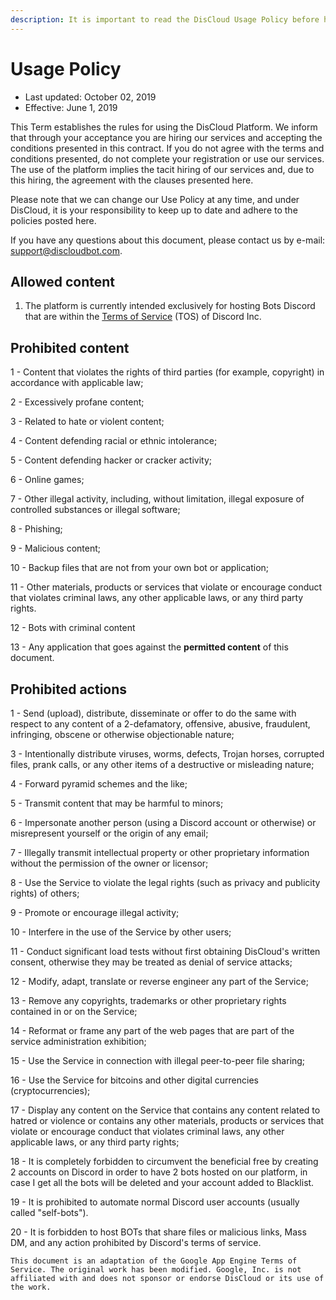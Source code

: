 ```yaml
---
description: It is important to read the DisCloud Usage Policy before hosting your bot.
---
```


# Usage Policy

* Last updated: October 02, 2019
* Effective: June 1, 2019

This Term establishes the rules for using the DisCloud Platform. We inform that through your acceptance you are hiring our services and accepting the conditions presented in this contract. If you do not agree with the terms and conditions presented, do not complete your registration or use our services. The use of the platform implies the tacit hiring of our services and, due to this hiring, the agreement with the clauses presented here.

Please note that we can change our Use Policy at any time, and under DisCloud, it is your responsibility to keep up to date and adhere to the policies posted here.

If you have any questions about this document, please contact us by e-mail: [support@discloudbot.com](mailto:%20support@discloudbot.com).

## Allowed content <a id="allowed-content"></a>

1. The platform is currently intended exclusively for hosting Bots Discord that are within the [Terms of Service](https://discordapp.com/terms) \(TOS\) of Discord Inc.

## Prohibited content <a id="prohibited-content"></a>

1 - Content that violates the rights of third parties \(for example, copyright\) in accordance with applicable law;

2 - Excessively profane content;

3 - Related to hate or violent content;

4 - Content defending racial or ethnic intolerance;

5 - Content defending hacker or cracker activity;

6 - Online games;

7 - Other illegal activity, including, without limitation, illegal exposure of controlled substances or illegal software;

8 - Phishing;

9 - Malicious content;

10 - Backup files that are not from your own bot or application;

11 - Other materials, products or services that violate or encourage conduct that violates criminal laws, any other applicable laws, or any third party rights.

12 - Bots with criminal content

13 - Any application that goes against the **permitted content** of this document.

## Prohibited actions <a id="prohibited-actions"></a>

1 - Send \(upload\), distribute, disseminate or offer to do the same with respect to any content of a 2-defamatory, offensive, abusive, fraudulent, infringing, obscene or otherwise objectionable nature;

3 - Intentionally distribute viruses, worms, defects, Trojan horses, corrupted files, prank calls, or any other items of a destructive or misleading nature;

4 - Forward pyramid schemes and the like;

5 - Transmit content that may be harmful to minors;

6 - Impersonate another person \(using a Discord account or otherwise\) or misrepresent yourself or the origin of any email;

7 - Illegally transmit intellectual property or other proprietary information without the permission of the owner or licensor;

8 - Use the Service to violate the legal rights \(such as privacy and publicity rights\) ​​of others;

9 - Promote or encourage illegal activity;

10 - Interfere in the use of the Service by other users;

11 - Conduct significant load tests without first obtaining DisCloud's written consent, otherwise they may be treated as denial of service attacks;

12 - Modify, adapt, translate or reverse engineer any part of the Service;

13 - Remove any copyrights, trademarks or other proprietary rights contained in or on the Service;

14 - Reformat or frame any part of the web pages that are part of the service administration exhibition;

15 - Use the Service in connection with illegal peer-to-peer file sharing;

16 - Use the Service for bitcoins and other digital currencies \(cryptocurrencies\);

17 - Display any content on the Service that contains any content related to hatred or violence or contains any other materials, products or services that violate or encourage conduct that violates criminal laws, any other applicable laws, or any third party rights;

18 - It is completely forbidden to circumvent the beneficial free by creating 2 accounts on Discord in order to have 2 bots hosted on our platform, in case I get all the bots will be deleted and your account added to Blacklist.

19 - It is prohibited to automate normal Discord user accounts \(usually called "self-bots"\).

20 - It is forbidden to host BOTs that share files or malicious links, Mass DM, and any action prohibited by Discord's terms of service.

`This document is an adaptation of the Google App Engine Terms of Service. The original work has been modified. Google, Inc. is not affiliated with and does not sponsor or endorse DisCloud or its use of the work.`

